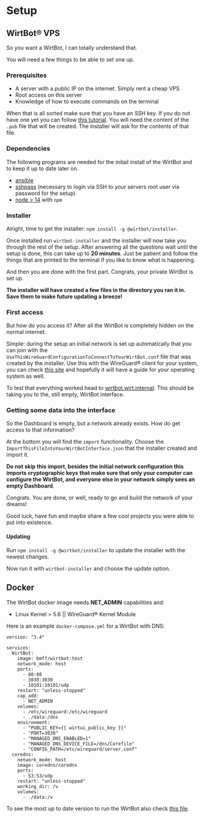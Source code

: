 # Setup



## WirtBot® VPS

So you want a WirtBot, I can totally understand that.

You will need a few things to be able to set one up.

### Prerequisites
- A server with a public IP on the internet. Simply rent a cheap VPS
- Root access on this server
- Knowledge of how to execute commands on the terminal

When that is all sorted make sure that you have an SSH key. 
If you do not have one yet you can follow [this tutorial](https://www.ssh.com/ssh/keygen/).
You will need the content of the `.pub` file that will be created. The installer will ask for the contents of that file.


### Dependencies

The following programs are needed for the initail install of the WirtBot and to keep it up to date later on.

- [ansible](https://docs.ansible.com/ansible/latest/installation_guide/intro_installation.html)
- [sshpass](https://gist.github.com/arunoda/7790979) (necessary to login via SSH to your servers root user via password for the setup)
- [node > 14](https://nodejs.org/en/download/) with `npm`


### Installer
Alright, time to get the installer: `npm install -g @wirtbot/installer`. 

Once installed run `wirtbot-installer` and the installer will now take you through the rest of the setup.
After answering all the questions wait until the setup is done, this can take up to **20 minutes**. Just be patient and follow the things that are printed to the terminal if you like to know what is happening.

And then you are done with the first part. Congrats, your private WirtBot is set up.

**The installer will have created a few files in the directory you ran it in. Save them to make future updating a breeze!**

### First access
But how do you access it? After all the WirtBot is completely hidden on the normal internet.

Simple: during the setup an initial network is set up automatically that you can join with the `UseThisWireGuardConfigurationToConnectToYourWirtBot.conf` file that was created by the installer.
Use this with the WireGuard® client for your system, you can check [this site](/documentation/join-a-network) and hopefully it will have a guide for your operating system as well.

To test that everything worked head to [wirtbot.wirt.internal](http://wirtbot.wirt.internal). 
This should be taking you to the, still empty, WirtBot interface.

### Getting some data into the interface

So the Dashboard is empty, but a network already exists. How do get access to that information?

At the bottom you will find the `import` functionality.
Choose the `ImportThisFileIntoYourWirtBotInterface.json` that the installer created and import it.

**Do not skip this import, besides the initial network configuration this imports cryptographic keys that make sure that only your computer can configure the WirtBot, and everyone else in your network simply sees an empty Dashboard**.


Congrats. You are done, or well, ready to go and build the network of your dreams!



Good luck, have fun and maybe share a few cool projects you were able to put into existence.

#### Updating

Run `npm install -g @wirtbot/installer` to update the installer with the newest changes.

Now run it with `wirtbot-installer` and choose the update option.

## Docker

The WirtBot docker image needs **NET_ADMIN** capabilities and:

- Linux Kernel > 5.6 || WireGuard® Kernel Module

Here is an example `docker-compose.yml` for a WirtBot with DNS:

```
version: "3.4"

services:
  WirtBot:
    image: bmff/wirtbot:test
    network_mode: host
    ports:
      - 80:80
      - 3030:3030
      - 10101:10101/udp
    restart: "unless-stopped"
    cap_add:
      - NET_ADMIN
    volumes:
      - /etc/wireguard:/etc/wireguard
      - ./data:/dns
    environment:
      - "PUBLIC_KEY={{ wirtui_public_key }}"
      - "PORT=3030"
      - "MANAGED_DNS_ENABLED=1"
      - "MANAGED_DNS_DEVICE_FILE=/dns/Corefile"
      - "CONFIG_PATH=/etc/wireguard/server.conf"
  coredns:
    network_mode: host
    image: coredns/coredns
    ports:
      - 53:53/udp
    restart: "unless-stopped"
    working_dir: /v
    volumes:
      - ./data:/v
```

To see the most up to date version to run the WirtBot also check [this file](https://github.com/b-m-f/WirtBot/tree/master/Build-Automation/WirtBot/example.yml).